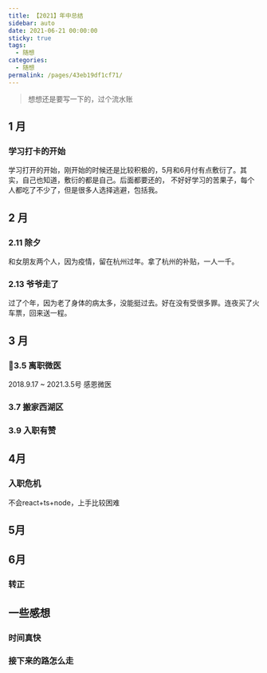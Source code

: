 ```yaml
---
title: 【2021】年中总结
sidebar: auto
date: 2021-06-21 00:00:00
sticky: true
tags: 
  - 随想
categories: 
  - 随想
permalink: /pages/43eb19df1cf71/
---
```


> 想想还是要写一下的，过个流水账

<!-- more -->

## 1 月

### 学习打卡的开始
学习打开的开始，刚开始的时候还是比较积极的，5月和6月付有点敷衍了。其实，自己也知道，敷衍的都是自己。后面都要还的，
不好好学习的苦果子，每个人都吃了不少了，但是很多人选择逃避，包括我。

## 2 月

### 2.11 除夕
和女朋友两个人，因为疫情，留在杭州过年。拿了杭州的补贴，一人一千。

### 2.13 爷爷走了

过了个年，因为老了身体的病太多，没能挺过去。好在没有受很多罪。连夜买了火车票，回来送一程。


## 3 月

### 3.5 离职微医

2018.9.17 ~ 2021.3.5号 感恩微医

### 3.7 搬家西湖区

### 3.9 入职有赞

## 4月

### 入职危机
不会react+ts+node，上手比较困难

### 

## 5月 


## 6月

### 转正

###

## 一些感想

### 时间真快

### 接下来的路怎么走


